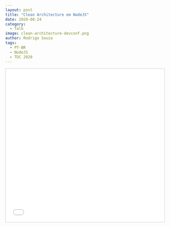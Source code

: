 ```yaml
---
layout: post
title: "Clean Architecture em NodeJS"
date: 2020-08-24
category:
  - Talk
image: clean-architecture-devconf.png
author: Rodrigo Souza
tags:
  - PT-BR
  - NodeJS
  - TDC 2020
---
```

<iframe src="//www.slideshare.net/slideshow/embed_code/key/4cLNt2zsHuP4qy" width="595" height="485" frameborder="0" marginwidth="0" marginheight="0" scrolling="no" style="border:1px solid #CCC; border-width:1px; margin-bottom:5px; max-width: 100%;" allowfullscreen> </iframe>